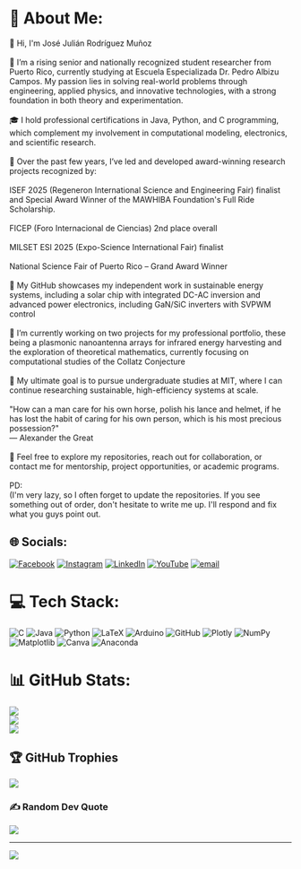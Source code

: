# 💫 About Me:
👋 Hi, I'm José Julián Rodríguez Muñoz<br><br>🚀 I’m a rising senior and nationally recognized student researcher from Puerto Rico, currently studying at Escuela Especializada Dr. Pedro Albizu Campos. My passion lies in solving real-world problems through engineering, applied physics, and innovative technologies, with a strong foundation in both theory and experimentation.<br><br>🎓 I hold professional certifications in Java, Python, and C programming, which complement my involvement in computational modeling, electronics, and scientific research.<br><br>🔬 Over the past few years, I’ve led and developed award-winning research projects recognized by:<br><br>ISEF 2025 (Regeneron International Science and Engineering Fair) finalist and Special Award Winner of the MAWHIBA Foundation's Full Ride Scholarship.<br><br>FICEP (Foro Internacional de Ciencias) 2nd place overall<br><br>MILSET ESI 2025 (Expo-Science International Fair) finalist<br><br>National Science Fair of Puerto Rico – Grand Award Winner<br><br>📁 My GitHub showcases my independent work in sustainable energy systems, including a solar chip with integrated DC-AC inversion and advanced power electronics, including GaN/SiC inverters with SVPWM control<br><br>🔭 I’m currently working on two projects for my professional portfolio, these being a plasmonic nanoantenna arrays for infrared energy harvesting and the exploration of theoretical mathematics, currently focusing on computational studies of the Collatz Conjecture<br><br>🎯 My ultimate goal is to pursue undergraduate studies at MIT, where I can continue researching sustainable, high-efficiency systems at scale.<br><br>"How can a man care for his own horse, polish his lance and helmet, if he has lost the habit of caring for his own person, which is his most precious possession?"<br>— Alexander the Great<br><br>💬 Feel free to explore my repositories, reach out for collaboration, or contact me for mentorship, project opportunities, or academic programs. <br><br>PD:<br>(I'm very lazy, so I often forget to update the repositories. If you see something out of order, don't hesitate to write me up. I'll respond and fix what you guys point out.


## 🌐 Socials:
[![Facebook](https://img.shields.io/badge/Facebook-%231877F2.svg?logo=Facebook&logoColor=white)](https://www.facebook.com/profile.php?id=61552900802127) [![Instagram](https://img.shields.io/badge/Instagram-%23E4405F.svg?logo=Instagram&logoColor=white)](https://instagram.com/joseej.rodz) [![LinkedIn](https://img.shields.io/badge/LinkedIn-%230077B5.svg?logo=linkedin&logoColor=white)](https://www.linkedin.com/in/jos%C3%A9-juli%C3%A1n-rodr%C3%ADguez-mu%C3%B1oz-800335360/) [![YouTube](https://img.shields.io/badge/YouTube-%23FF0000.svg?logo=YouTube&logoColor=white)](https://youtube.com/@vegito2506) [![email](https://img.shields.io/badge/Email-D14836?logo=gmail&logoColor=white)](mailto:jose.rodriguez.munoz2308@gmail.com) 

# 💻 Tech Stack:
![C](https://img.shields.io/badge/c-%2300599C.svg?style=for-the-badge&logo=c&logoColor=white) ![Java](https://img.shields.io/badge/java-%23ED8B00.svg?style=for-the-badge&logo=openjdk&logoColor=white) ![Python](https://img.shields.io/badge/python-3670A0?style=for-the-badge&logo=python&logoColor=ffdd54) ![LaTeX](https://img.shields.io/badge/latex-%23008080.svg?style=for-the-badge&logo=latex&logoColor=white) ![Arduino](https://img.shields.io/badge/-Arduino-00979D?style=for-the-badge&logo=Arduino&logoColor=white) ![GitHub](https://img.shields.io/badge/github-%23121011.svg?style=for-the-badge&logo=github&logoColor=white) ![Plotly](https://img.shields.io/badge/Plotly-%233F4F75.svg?style=for-the-badge&logo=plotly&logoColor=white) ![NumPy](https://img.shields.io/badge/numpy-%23013243.svg?style=for-the-badge&logo=numpy&logoColor=white) ![Matplotlib](https://img.shields.io/badge/Matplotlib-%23ffffff.svg?style=for-the-badge&logo=Matplotlib&logoColor=black) ![Canva](https://img.shields.io/badge/Canva-%2300C4CC.svg?style=for-the-badge&logo=Canva&logoColor=white) ![Anaconda](https://img.shields.io/badge/Anaconda-%2344A833.svg?style=for-the-badge&logo=anaconda&logoColor=white)
# 📊 GitHub Stats:
![](https://github-readme-stats.vercel.app/api?username=Cheito-Rodriguez2308&theme=tokyonight&hide_border=false&include_all_commits=true&count_private=true)<br/>
![](https://nirzak-streak-stats.vercel.app/?user=Cheito-Rodriguez2308&theme=tokyonight&hide_border=false)<br/>
![](https://github-readme-stats.vercel.app/api/top-langs/?username=Cheito-Rodriguez2308&theme=tokyonight&hide_border=false&include_all_commits=true&count_private=true&layout=compact)

## 🏆 GitHub Trophies
![](https://github-profile-trophy.vercel.app/?username=Cheito-Rodriguez2308&theme=tokyonight&no-frame=false&no-bg=false&margin-w=4)

### ✍️ Random Dev Quote
![](https://quotes-github-readme.vercel.app/api?type=horizontal&theme=radical)

---
[![](https://visitcount.itsvg.in/api?id=Cheito-Rodriguez2308&icon=2&color=13)](https://visitcount.itsvg.in)

<!-- Proudly created with GPRM ( https://gprm.itsvg.in ) -->
